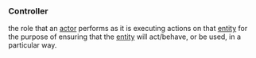 ### Controller

the role that an <a href="https://essif-lab.github.io/framework/docs/terms/actor" hovertext="Actor: Entity that can act (do things/execute Actions), e.g. people, machines, but not Organizations.">actor</a> performs as it is executing actions on that <a href="https://essif-lab.github.io/framework/docs/terms/entity" hovertext="Entity: someone or something that is known to exist.">entity</a> for the purpose of ensuring that the <a href="https://essif-lab.github.io/framework/docs/terms/entity" hovertext="Entity: someone or something that is known to exist.">entity</a> will act/behave, or be used, in a particular way.